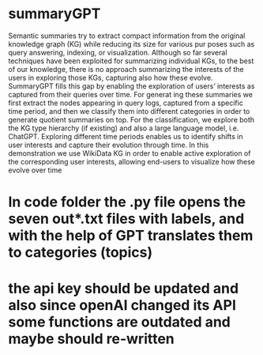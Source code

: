 # summaryGPT 

Semantic summaries try to extract compact information from
 the original knowledge graph (KG) while reducing its size for various pur
poses such as query answering, indexing, or visualization. Although so
 far several techniques have been exploited for summarizing individual
 KGs, to the best of our knowledge, there is no approach summarizing
 the interests of the users in exploring those KGs, capturing also how
 these evolve. SummaryGPT fills this gap by enabling the exploration of
 users’ interests as captured from their queries over time. For generat
ing these summaries we first extract the nodes appearing in query logs,
 captured from a specific time period, and then we classify them into
 different categories in order to generate quotient summaries on top. For
 the classification, we explore both the KG type hierarchy (if existing)
 and also a large language model, i.e. ChatGPT. Exploring different time
 periods enables us to identify shifts in user interests and capture their
 evolution through time. In this demonstration we use WikiData KG in
 order to enable active exploration of the corresponding user interests,
 allowing end-users to visualize how these evolve over time



# In code folder the .py file opens the seven out*.txt files with labels, and with the help of GPT translates them to categories (topics)

# the api key should be updated and also since openAI changed its API some functions are outdated and maybe should re-written

